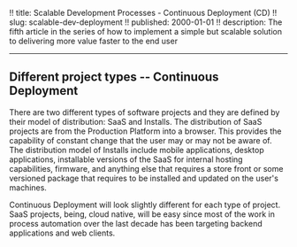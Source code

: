 !! title: Scalable Development Processes - Continuous Deployment (CD)
!! slug: scalable-dev-deployment
!! published: 2000-01-01
!! description: The fifth article in the series of how to implement a simple but scalable solution to delivering more value faster to the end user

---





## Different project types  -- Continuous Deployment

There are two different types of software projects and they are defined by their model of distribution: SaaS and
Installs. The distribution of SaaS projects are from the Production Platform into a browser. This provides the
capability of constant change that the user may or may not be aware of. The distribution model of Installs include 
mobile applications, desktop applications, installable versions of the SaaS for internal hosting capabilities, firmware,
and anything else that requires a store front or some versioned package that requires to be installed and updated on the
user's machines.

Continuous Deployment will look slightly different for each type of project. SaaS projects, being, cloud native, 
will be easy since most of the work in process automation over the last decade has been targeting backend applications 
and web clients. 

